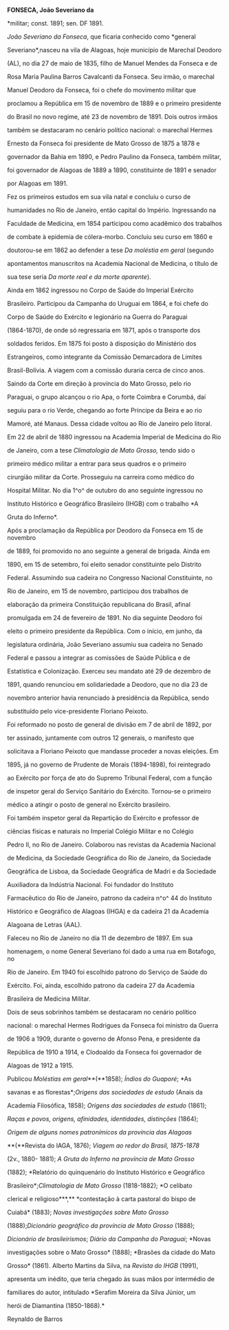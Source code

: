 **FONSECA, João Severiano da**



\*militar; const. 1891; sen. DF 1891.



*João Severiano da Fonseca*, que ficaria conhecido como *general

Severiano*,nasceu na vila de Alagoas, hoje município de Marechal Deodoro

(AL), no dia 27 de maio de 1835, filho de Manuel Mendes da Fonseca e de

Rosa Maria Paulina Barros Cavalcanti da Fonseca. Seu irmão, o marechal

Manuel Deodoro da Fonseca, foi o chefe do movimento militar que

proclamou a República em 15 de novembro de 1889 e o primeiro presidente

do Brasil no novo regime, até 23 de novembro de 1891. Dois outros irmãos

também se destacaram no cenário político nacional: o marechal Hermes

Ernesto da Fonseca foi presidente de Mato Grosso de 1875 a 1878 e

governador da Bahia em 1890, e Pedro Paulino da Fonseca, também militar,

foi governador de Alagoas de 1889 a 1890, constituinte de 1891 e senador

por Alagoas em 1891.



Fez os primeiros estudos em sua vila natal e concluiu o curso de

humanidades no Rio de Janeiro, então capital do Império. Ingressando na

Faculdade de Medicina, em 1854 participou como acadêmico dos trabalhos

de combate à epidemia de cólera-morbo. Concluiu seu curso em 1860 e

doutorou-se em 1862 ao defender a tese *Da moléstia em geral* (segundo

apontamentos manuscritos na Academia Nacional de Medicina, o título de

sua tese seria *Da morte real e da morte aparente*).



Ainda em 1862 ingressou no Corpo de Saúde do Imperial Exército

Brasileiro. Participou da Campanha do Uruguai em 1864, e foi chefe do

Corpo de Saúde do Exército e legionário na Guerra do Paraguai

(1864-1870), de onde só regressaria em 1871, após o transporte dos

soldados feridos. Em 1875 foi posto à disposição do Ministério dos

Estrangeiros, como integrante da Comissão Demarcadora de Limites

Brasil-Bolívia. A viagem com a comissão duraria cerca de cinco anos.

Saindo da Corte em direção à província do Mato Grosso, pelo rio

Paraguai, o grupo alcançou o rio Apa, o forte Coimbra e Corumbá, daí

seguiu para o rio Verde, chegando ao forte Príncipe da Beira e ao rio

Mamoré, até Manaus. Dessa cidade voltou ao Rio de Janeiro pelo litoral.



Em 22 de abril de 1880 ingressou na Academia Imperial de Medicina do Rio

de Janeiro, com a tese *Climatologia de Mato Grosso,* tendo sido o

primeiro médico militar a entrar para seus quadros e o primeiro

cirurgião militar da Corte. Prosseguiu na carreira como médico do

Hospital Militar. No dia 1^o^ de outubro do ano seguinte ingressou no

Instituto Histórico e Geográfico Brasileiro (IHGB) com o trabalho *A

Gruta do Inferno*.



Após a proclamação da República por Deodoro da Fonseca em 15 de novembro

de 1889, foi promovido no ano seguinte a general de brigada. Ainda em

1890, em 15 de setembro, foi eleito senador constituinte pelo Distrito

Federal. Assumindo sua cadeira no Congresso Nacional Constituinte, no

Rio de Janeiro, em 15 de novembro, participou dos trabalhos de

elaboração da primeira Constituição republicana do Brasil, afinal

promulgada em 24 de fevereiro de 1891. No dia seguinte Deodoro foi

eleito o primeiro presidente da República. Com o início, em junho, da

legislatura ordinária, João Severiano assumiu sua cadeira no Senado

Federal e passou a integrar as comissões de Saúde Pública e de

Estatística e Colonização. Exerceu seu mandato até 29 de dezembro de

1891, quando renunciou em solidariedade a Deodoro, que no dia 23 de

novembro anterior havia renunciado à presidência da República, sendo

substituído pelo vice-presidente Floriano Peixoto.



Foi reformado no posto de general de divisão em 7 de abril de 1892, por

ter assinado, juntamente com outros 12 generais, o manifesto que

solicitava a Floriano Peixoto que mandasse proceder a novas eleições. Em

1895, já no governo de Prudente de Morais (1894-1898), foi reintegrado

ao Exército por força de ato do Supremo Tribunal Federal, com a função

de inspetor geral do Serviço Sanitário do Exército. Tornou-se o primeiro

médico a atingir o posto de general no Exército brasileiro.



Foi também inspetor geral da Repartição do Exército e professor de

ciências físicas e naturais no Imperial Colégio Militar e no Colégio

Pedro II, no Rio de Janeiro. Colaborou nas revistas da Academia Nacional

de Medicina, da Sociedade Geográfica do Rio de Janeiro, da Sociedade

Geográfica de Lisboa, da Sociedade Geográfica de Madri e da Sociedade

Auxiliadora da Indústria Nacional. Foi fundador do Instituto

Farmacêutico do Rio de Janeiro, patrono da cadeira n^o^ 44 do Instituto

Histórico e Geográfico de Alagoas (IHGA) e da cadeira 21 da Academia

Alagoana de Letras (AAL).



Faleceu no Rio de Janeiro no dia 11 de dezembro de 1897. Em sua

homenagem, o nome General Severiano foi dado a uma rua em Botafogo, no

Rio de Janeiro. Em 1940 foi escolhido patrono do Serviço de Saúde do

Exército. Foi, ainda, escolhido patrono da cadeira 27 da Academia

Brasileira de Medicina Militar.



Dois de seus sobrinhos também se destacaram no cenário político

nacional: o marechal Hermes Rodrigues da Fonseca foi ministro da Guerra

de 1906 a 1909, durante o governo de Afonso Pena, e presidente da

República de 1910 a 1914, e Clodoaldo da Fonseca foi governador de

Alagoas de 1912 a 1915.



Publicou *Moléstias em geral***(**1858); *Índios do Guaporé*; *As

savanas e as florestas*;*Origens das sociedades de estudo* (Anais da

Academia Filosófica, 1858); *Origens das sociedades de estudo* (1861);

*Raças e povos, origens, afinidades, identidades, distinções* (1864);

*Origem de alguns nomes patronímicos da província das Alagoas*

**(**Revista do IAGA, 1876); *Viagem ao redor do Brasil, 1875-1878*

(2v., 1880- 1881); *A Gruta do Inferno na província de Mato Grosso*

(1882); *Relatório do quinquenário do Instituto Histórico e Geográfico

Brasileiro*;*Climatologia de Mato Grosso* (1818-1882); *O celibato

clerical e religioso***,** *contestação à carta pastoral do bispo de

Cuiabá* (1883); *Novas investigações sobre Mato Grosso*

(1888);*Dicionário geográfico da província de Mato Grosso* (1888);

*Dicionário de brasileirismos*; *Diário da Campanha do Paraguai*; *Novas

investigações sobre o Mato Grosso* (1888); *Brasões da cidade do Mato

Grosso* (1861). Alberto Martins da Silva, na *Revista do IHGB* (1991),

apresenta um inédito, que teria chegado às suas mãos por intermédio de

familiares do autor, intitulado *Serafim Moreira da Silva Júnior, um

herói de Diamantina (1850-1868).*



Reynaldo de Barros



